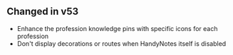 ## Changed in v53

* Enhance the profession knowledge pins with specific icons for each profession
* Don't display decorations or routes when HandyNotes itself is disabled

